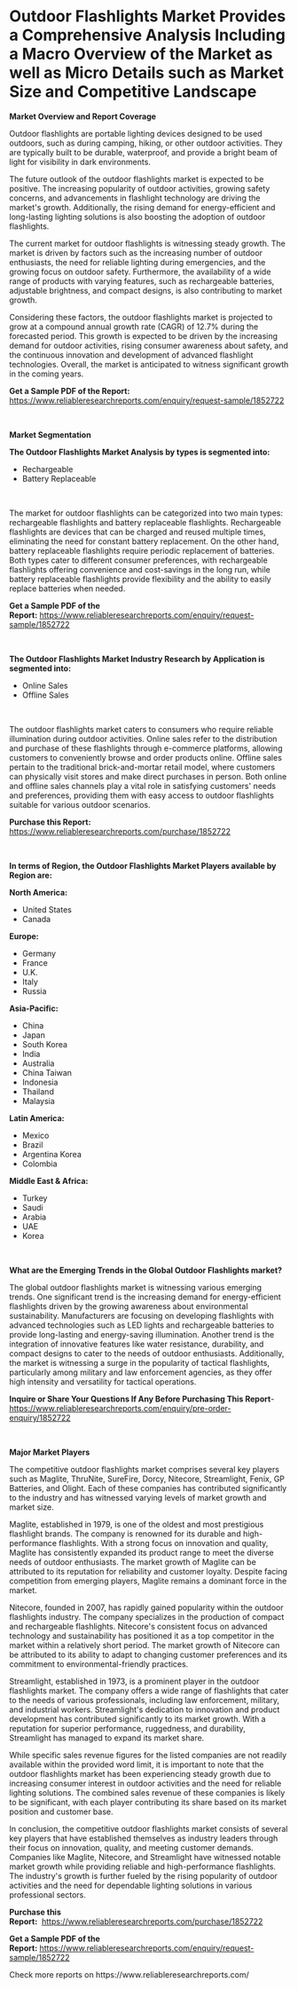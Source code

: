 <p><h1>Outdoor Flashlights Market Provides a Comprehensive Analysis Including a Macro Overview of the Market as well as Micro Details such as Market Size and Competitive Landscape</h1></p><p><strong>Market Overview and Report Coverage</strong></p>
<p><p>Outdoor flashlights are portable lighting devices designed to be used outdoors, such as during camping, hiking, or other outdoor activities. They are typically built to be durable, waterproof, and provide a bright beam of light for visibility in dark environments.</p><p>The future outlook of the outdoor flashlights market is expected to be positive. The increasing popularity of outdoor activities, growing safety concerns, and advancements in flashlight technology are driving the market's growth. Additionally, the rising demand for energy-efficient and long-lasting lighting solutions is also boosting the adoption of outdoor flashlights.</p><p>The current market for outdoor flashlights is witnessing steady growth. The market is driven by factors such as the increasing number of outdoor enthusiasts, the need for reliable lighting during emergencies, and the growing focus on outdoor safety. Furthermore, the availability of a wide range of products with varying features, such as rechargeable batteries, adjustable brightness, and compact designs, is also contributing to market growth.</p><p>Considering these factors, the outdoor flashlights market is projected to grow at a compound annual growth rate (CAGR) of 12.7% during the forecasted period. This growth is expected to be driven by the increasing demand for outdoor activities, rising consumer awareness about safety, and the continuous innovation and development of advanced flashlight technologies. Overall, the market is anticipated to witness significant growth in the coming years.</p></p>
<p><strong>Get a Sample PDF of the Report:</strong> <a href="https://www.reliableresearchreports.com/enquiry/request-sample/1852722">https://www.reliableresearchreports.com/enquiry/request-sample/1852722</a></p>
<p>&nbsp;</p>
<p><strong>Market Segmentation</strong></p>
<p><strong>The Outdoor Flashlights Market Analysis by types is segmented into:</strong></p>
<p><ul><li>Rechargeable</li><li>Battery Replaceable</li></ul></p>
<p>&nbsp;</p>
<p><p>The market for outdoor flashlights can be categorized into two main types: rechargeable flashlights and battery replaceable flashlights. Rechargeable flashlights are devices that can be charged and reused multiple times, eliminating the need for constant battery replacement. On the other hand, battery replaceable flashlights require periodic replacement of batteries. Both types cater to different consumer preferences, with rechargeable flashlights offering convenience and cost-savings in the long run, while battery replaceable flashlights provide flexibility and the ability to easily replace batteries when needed.</p></p>
<p><strong>Get a Sample PDF of the Report:</strong>&nbsp;<a href="https://www.reliableresearchreports.com/enquiry/request-sample/1852722">https://www.reliableresearchreports.com/enquiry/request-sample/1852722</a></p>
<p>&nbsp;</p>
<p><strong>The Outdoor Flashlights Market Industry Research by Application is segmented into:</strong></p>
<p><ul><li>Online Sales</li><li>Offline Sales</li></ul></p>
<p>&nbsp;</p>
<p><p>The outdoor flashlights market caters to consumers who require reliable illumination during outdoor activities. Online sales refer to the distribution and purchase of these flashlights through e-commerce platforms, allowing customers to conveniently browse and order products online. Offline sales pertain to the traditional brick-and-mortar retail model, where customers can physically visit stores and make direct purchases in person. Both online and offline sales channels play a vital role in satisfying customers' needs and preferences, providing them with easy access to outdoor flashlights suitable for various outdoor scenarios.</p></p>
<p><strong>Purchase this Report:</strong>&nbsp; <a href="https://www.reliableresearchreports.com/purchase/1852722">https://www.reliableresearchreports.com/purchase/1852722</a></p>
<p>&nbsp;</p>
<p><strong>In terms of Region, the Outdoor Flashlights Market Players available by Region are:</strong></p>
<p>
    <p> <strong> North America: </strong>
        <ul>
            <li>United States</li>
            <li>Canada</li>
        </ul>
        </p> 
    <p> <strong> Europe: </strong>
        <ul>
            <li>Germany</li>
            <li>France</li>
            <li>U.K.</li>
            <li>Italy</li>
            <li>Russia</li>
        </ul>
        </p> 
    <p> <strong> Asia-Pacific: </strong>
        <ul>
            <li>China</li>
            <li>Japan</li>
            <li>South Korea</li>
            <li>India</li>
            <li>Australia</li>
            <li>China Taiwan</li>
            <li>Indonesia</li>
            <li>Thailand</li>
            <li>Malaysia</li>
        </ul>
        </p> 
    <p> <strong> Latin America: </strong>
        <ul>
            <li>Mexico</li>
            <li>Brazil</li>
            <li>Argentina Korea</li>
            <li>Colombia</li>
        </ul>
        </p> 
    <p> <strong> Middle East & Africa: </strong>
        <ul>
            <li>Turkey</li>
            <li>Saudi</li>
            <li>Arabia</li>
            <li>UAE</li>
            <li>Korea</li>
        </ul>
    </p>
    </p>
<p>&nbsp;</p>
<p><strong>What are the Emerging Trends in the Global Outdoor Flashlights market?</strong></p>
<p><p>The global outdoor flashlights market is witnessing various emerging trends. One significant trend is the increasing demand for energy-efficient flashlights driven by the growing awareness about environmental sustainability. Manufacturers are focusing on developing flashlights with advanced technologies such as LED lights and rechargeable batteries to provide long-lasting and energy-saving illumination. Another trend is the integration of innovative features like water resistance, durability, and compact designs to cater to the needs of outdoor enthusiasts. Additionally, the market is witnessing a surge in the popularity of tactical flashlights, particularly among military and law enforcement agencies, as they offer high intensity and versatility for tactical operations.</p></p>
<p><strong>Inquire or Share Your Questions If Any Before Purchasing This Report</strong>- <a href="https://www.reliableresearchreports.com/enquiry/pre-order-enquiry/1852722">https://www.reliableresearchreports.com/enquiry/pre-order-enquiry/1852722</a></p>
<p>&nbsp;</p>
<p><strong>Major Market Players</strong></p>
<p><p>The competitive outdoor flashlights market comprises several key players such as Maglite, ThruNite, SureFire, Dorcy, Nitecore, Streamlight, Fenix, GP Batteries, and Olight. Each of these companies has contributed significantly to the industry and has witnessed varying levels of market growth and market size.</p><p>Maglite, established in 1979, is one of the oldest and most prestigious flashlight brands. The company is renowned for its durable and high-performance flashlights. With a strong focus on innovation and quality, Maglite has consistently expanded its product range to meet the diverse needs of outdoor enthusiasts. The market growth of Maglite can be attributed to its reputation for reliability and customer loyalty. Despite facing competition from emerging players, Maglite remains a dominant force in the market.</p><p>Nitecore, founded in 2007, has rapidly gained popularity within the outdoor flashlights industry. The company specializes in the production of compact and rechargeable flashlights. Nitecore's consistent focus on advanced technology and sustainability has positioned it as a top competitor in the market within a relatively short period. The market growth of Nitecore can be attributed to its ability to adapt to changing customer preferences and its commitment to environmental-friendly practices.</p><p>Streamlight, established in 1973, is a prominent player in the outdoor flashlights market. The company offers a wide range of flashlights that cater to the needs of various professionals, including law enforcement, military, and industrial workers. Streamlight's dedication to innovation and product development has contributed significantly to its market growth. With a reputation for superior performance, ruggedness, and durability, Streamlight has managed to expand its market share.</p><p>While specific sales revenue figures for the listed companies are not readily available within the provided word limit, it is important to note that the outdoor flashlights market has been experiencing steady growth due to increasing consumer interest in outdoor activities and the need for reliable lighting solutions. The combined sales revenue of these companies is likely to be significant, with each player contributing its share based on its market position and customer base.</p><p>In conclusion, the competitive outdoor flashlights market consists of several key players that have established themselves as industry leaders through their focus on innovation, quality, and meeting customer demands. Companies like Maglite, Nitecore, and Streamlight have witnessed notable market growth while providing reliable and high-performance flashlights. The industry's growth is further fueled by the rising popularity of outdoor activities and the need for dependable lighting solutions in various professional sectors.</p></p>
<p><strong>Purchase this Report:</strong>&nbsp;&nbsp;<a href="https://www.reliableresearchreports.com/purchase/1852722">https://www.reliableresearchreports.com/purchase/1852722</a></p>
<p></p>
<p><strong>Get a Sample PDF of the Report:</strong>&nbsp;<a href="https://www.reliableresearchreports.com/enquiry/request-sample/1852722">https://www.reliableresearchreports.com/enquiry/request-sample/1852722</a></p>
<p>Check more reports on https://www.reliableresearchreports.com/</p>